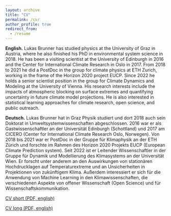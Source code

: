 ```yaml
---
layout: archive
title: "CV"
permalink: /cv/
author_profile: true
redirect_from:
  - /resume
---
```


**English.** Lukas Brunner has studied physics at the University of Graz in Austria, where he also finished his PhD in environmental system science in 2018. He has been a visiting scientist at the University of Edinburgh in 2016 and the Center for International Climate Research in Oslo in 2017. From 2018 to 2021 he did a PostDoc in the group for climate physics at ETH Zurich, working in the frame of the Horizon 2020 project EUCP. Since 2022 he holds a senior scientist position in the group for Climate Dynamics and Modeling at the University of Vienna. His research interests include the impacts of atmospheric blocking on surface extremes and quantifying uncertainty in future climate model projections. He is also interested in statistical learning approaches for climate research, open science, and public outreach.


**Deutsch.** Lukas Brunner hat in Graz Physik studiert und dort 2018 auch sein Doktorat in Umweltsystemwissenschaften abgeschlossen. 2016 war er als Gastwissenschaftler an der Universität Edinburgh (Schottland) und 2017 am CICERO (Center for International Climate Research Oslo, Norwegen). Von 2018 bis 2021 war er PostDoc in der Gruppe für Klimaphysik an der ETH Zürich und forschte im Rahmen des Horizon 2020 Projekts EUCP (European Climate Prediction system). Seit 2022 ist er Leitender Wissenschaftler in der Gruppe für Dynamik und Modellierung des Klimasystems an der Universität Wien. Er forscht unter anderem an den Auswirkungen von stationären Hochdrucklagen auf Temperaturextreme und an Unsicherheiten in Projektionen von zukünftigem Klima. Außerdem interessiert er sich für die Anwendung von Machine Learning in den Klimawissenschaften, die verschiedenen Aspekte von offener Wissenschaft (Open Science) und für Wissenschaftskommunikation.

<a href="https://lukasbrunner.github.io/files/cv_short.pdf" target="_blank">CV short (PDF, english)</a>

<a href="https://lukasbrunner.github.io/files/cv.pdf" target="_blank">CV long (PDF, english)</a>
